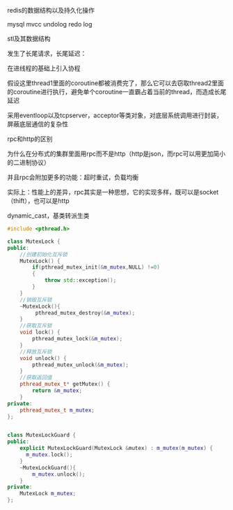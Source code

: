 redis的数据结构以及持久化操作

mysql mvcc undolog redo log

stl及其数据结构

发生了长尾请求，长尾延迟：

在进线程的基础上引入协程

假设这里thread1里面的coroutine都被消费完了，那么它可以去窃取thread2里面的coroutine进行执行，避免单个coroutine一直霸占着当前的thread，而造成长尾延迟

采用eventloop以及tcpserver，acceptor等类对象，对底层系统调用进行封装，屏蔽底层通信的复杂性

rpc和http的区别

为什么在分布式的集群里面用rpc而不是http（http是json，而rpc可以用更加简小的二进制协议）

并且rpc会附加更多的功能：超时重试，负载均衡

实际上：性能上的差异，rpc其实是一种思想，它的实现多样，既可以是socket（thift），也可以是http

dynamic_cast，基类转派生类

```cpp
#include <pthread.h>

class MutexLock {
public:
    //创建初始化互斥锁
    MutexLock() {
        if(pthread_mutex_init(&m_mutex,NULL) !=0)
        {
            throw std::exception();
        }
    }
    //销毁互斥锁
    ~MutexLock(){
         pthread_mutex_destroy(&m_mutex);
    }
    //获取互斥锁
    void lock() {
        pthread_mutex_lock(&m_mutex);
    }
    //释放互斥锁
    void unlock() {
        pthread_mutex_unlock(&m_mutex);
    }
    //获取返回值
    pthread_mutex_t* getMutex() {
        return &m_mutex;
    }
private:
    pthread_mutex_t m_mutex;
};


class MutexLockGuard {
public:
    explicit MutexLockGuard(MutexLock &mutex) : m_mutex(m_mutex) {
      m_mutex.lock();
    }
    ~MutexLockGuard(){
        m_mutex.unlock();
    }
private:
    MutexLock m_mutex;
};
```

